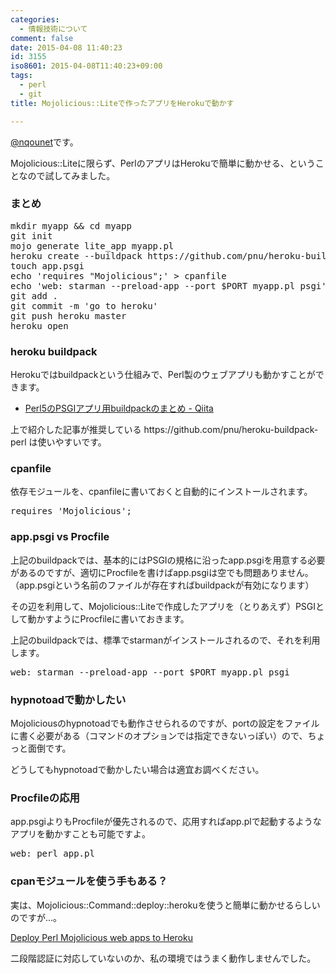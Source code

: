 ```yaml
---
categories:
  - 情報技術について
comment: false
date: 2015-04-08 11:40:23
id: 3155
iso8601: 2015-04-08T11:40:23+09:00
tags:
  - perl
  - git
title: Mojolicious::Liteで作ったアプリをHerokuで動かす

---
```


<p><a href="https://twitter.com/nqounet">@nqounet</a>です。</p>

<p>Mojolicious::Liteに限らず、PerlのアプリはHerokuで簡単に動かせる、ということなので試してみました。</p>



<h3>まとめ</h3>

<pre class="lang:lang:sh title:mojo_to_heroku">
mkdir myapp && cd myapp
git init
mojo generate lite_app myapp.pl
heroku create --buildpack https://github.com/pnu/heroku-buildpack-perl.git
touch app.psgi
echo 'requires "Mojolicious";' > cpanfile
echo 'web: starman --preload-app --port $PORT myapp.pl psgi' > Procfile
git add .
git commit -m 'go to heroku'
git push heroku master
heroku open
</pre>

<h3>heroku buildpack</h3>

<p>Herokuではbuildpackという仕組みで、Perl製のウェブアプリも動かすことができます。</p>

<ul>
<li><a href="http://qiita.com/vzvu3k6k/items/6d893462c790742ed230">Perl5のPSGIアプリ用buildpackのまとめ - Qiita</a></li>
</ul>

<p>上で紹介した記事が推奨している https://github.com/pnu/heroku-buildpack-perl は使いやすいです。</p>

<h3>cpanfile</h3>

<p>依存モジュールを、cpanfileに書いておくと自動的にインストールされます。</p>

<pre class="lang:lang:perl title:cpanfile">
requires 'Mojolicious';
</pre>

<h3>app.psgi vs Procfile</h3>

<p>上記のbuildpackでは、基本的にはPSGIの規格に沿ったapp.psgiを用意する必要があるのですが、適切にProcfileを書けばapp.psgiは空でも問題ありません。（app.psgiという名前のファイルが存在すればbuildpackが有効になります）</p>

<p>その辺を利用して、Mojolicious::Liteで作成したアプリを（とりあえず）PSGIとして動かすようにProcfileに書いておきます。</p>

<p>上記のbuildpackでは、標準でstarmanがインストールされるので、それを利用します。</p>

<pre class="lang:lang:sh title:Procfile">
web: starman --preload-app --port $PORT myapp.pl psgi
</pre>

<h3>hypnotoadで動かしたい</h3>

<p>Mojoliciousのhypnotoadでも動作させられるのですが、portの設定をファイルに書く必要がある（コマンドのオプションでは指定できないっぽい）ので、ちょっと面倒です。</p>

<p>どうしてもhypnotoadで動かしたい場合は適宜お調べください。</p>

<h3>Procfileの応用</h3>

<p>app.psgiよりもProcfileが優先されるので、応用すればapp.plで起動するようなアプリを動かすことも可能ですよ。</p>

<pre class="lang:lang:sh title:Procfile">
web: perl app.pl
</pre>

<h3>cpanモジュールを使う手もある？</h3>

<p>実は、Mojolicious::Command::deploy::herokuを使うと簡単に動かせるらしいのですが…。</p>

<p><a href="http://tempire.github.io/mojolicious-command-deploy-heroku/">Deploy Perl Mojolicious web apps to Heroku</a></p>

<p>二段階認証に対応していないのか、私の環境ではうまく動作しませんでした。</p>
    	